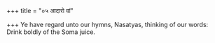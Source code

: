 +++
title = "०५ आदारो वां"

+++
Ye have regard unto our hymns, Nasatyas, thinking of our words:  
     Drink boldly of the Soma juice.